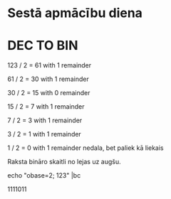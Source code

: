 # Sestā apmācību diena

# DEC TO BIN

123 / 2 = 61 with 1 remainder

61 / 2 = 30 with 1 remainder

30 / 2 = 15 with 0 remainder

15 / 2 = 7 with 1 remainder

7 / 2 = 3 with 1 remainder

3 / 2 = 1 with 1 remainder

1 / 2 = 0 with 1 remainder  nedala, bet paliek kā liekais

Raksta bināro skaitli no lejas uz augšu.

echo "obase=2; 123" |bc

1111011

